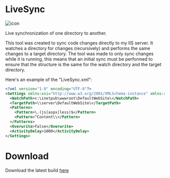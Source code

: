 LiveSync
========
![icon](https://raw.github.com/drphrozen/LiveSync/master/Resources/livesync.png)

Live synchronization of one directory to another.

This tool was created to sync code changes directly to my IIS server. It watches a directory for changes (recursively) and performs the same changes to a target directory.
The tool was made to only sync changes while it is running, this means that an initial sync must be performed to ensure that the structure is the same for the watch directory and the target directory.

Here's an example of the "LiveSync.xml":
```xml
<?xml version="1.0" encoding="UTF-8"?>
<Settings xmlns:xsi="http://www.w3.org/2001/XMLSchema-instance" xmlns:xsd="http://www.w3.org/2001/XMLSchema">
  <WatchPath>c:\inetpub\wwwroot\DefaultWebSite\</WatchPath>
  <TargetPath>\\server\DefaultWebSite\</TargetPath>
  <Patterns>
    <Pattern>\.(js|aspx|less)$</Pattern>
    <Pattern>^Content\\</Pattern>
  </Patterns>
  <Overwrite>false</Overwrite>
  <ActivityDelay>1000</ActivityDelay>
</Settings>
```

Download
========
Download the latest build [here](https://docs.google.com/uc?export=download&id=0B3Yn35IwOdO5Mi1FM0dCMDhOZWM)
